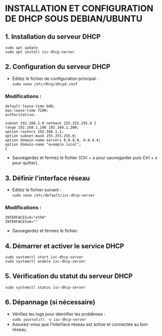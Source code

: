 # INSTALLATION ET CONFIGURATION DE DHCP SOUS DEBIAN/UBUNTU

## 1. Installation du serveur DHCP
``sudo apt update``<br>
``sudo apt install isc-dhcp-server``

## 2. Configuration du serveur DHCP
- Éditez le fichier de configuration principal :  
  ``sudo nano /etc/dhcp/dhcpd.conf``

### Modifications :

``default-lease-time 600;``<br>
``max-lease-time 7200;``<br>
``authoritative;``

``subnet 192.168.1.0 netmask 255.255.255.0 {``<br>
    ``range 192.168.1.100 192.168.1.200;``<br>
    ``option routers 192.168.1.1;``<br>
    ``option subnet-mask 255.255.255.0;``<br>
    ``option domain-name-servers 8.8.8.8, 8.8.4.4;``<br>
    ``option domain-name "example.local";``<br>
``}``

- Sauvegardez et fermez le fichier (Ctrl + o pour sauvegarder puis Ctrl + x pour quitter).

## 3. Définir l'interface réseau
- Éditez le fichier suivant :  
  ``sudo nano /etc/default/isc-dhcp-server``

### Modifications :

``INTERFACESv4="eth0"``<br>
``INTERFACESv6=""``

- Sauvegardez et fermez le fichier.

## 4. Démarrer et activer le service DHCP
``sudo systemctl start isc-dhcp-server``<br>
``sudo systemctl enable isc-dhcp-server``

## 5. Vérification du statut du serveur DHCP
``sudo systemctl status isc-dhcp-server``

## 6. Dépannage (si nécessaire)
- Vérifiez les logs pour identifier les problèmes :  
  ``sudo journalctl -u isc-dhcp-server``
- Assurez-vous que l'interface réseau est active et connectée au bon réseau.

